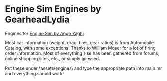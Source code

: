 # Engine Sim Engines by GearheadLydia
Engines for [Engine Sim by Ange Yaghi](https://github.com/ange-yaghi/engine-sim/).

Most car information (weight, drag, tires, gear ratios) is from Automobile Catalog, with some exceptions. Thanks to William Moser for a lot of firing order information. Most of everything else has been gathered from forums, online shopping sites, etc., or simply guessed.

Put these under \assets\engines\ and type the appropriate path into main.mr and everything should work!

